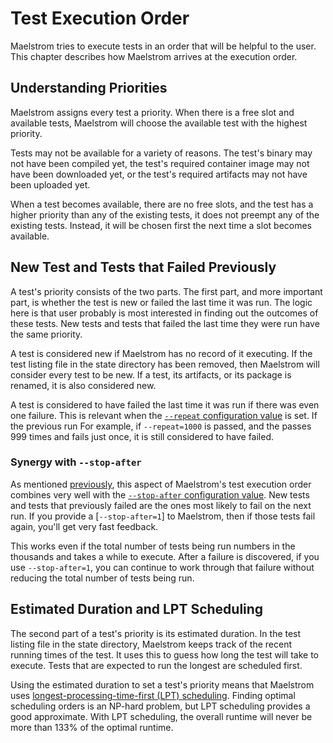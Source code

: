 # Test Execution Order

Maelstrom tries to execute tests in an order that will be helpful to the user.
This chapter describes how Maelstrom arrives at the execution order.

## Understanding Priorities

Maelstrom assigns every test a priority. When there is a free slot and
available tests, Maelstrom will choose the available test with the highest
priority.

Tests may not be available for a variety of reasons. The test's binary may not
have been compiled yet, the test's required container image may not have been
downloaded yet, or the test's required artifacts may not have been uploaded
yet.

When a test becomes available, there are no free slots, and the test has a
higher priority than any of the existing tests, it does not preempt any of the
existing tests. Instead, it will be chosen first the next time a slot becomes
available.

## New Test and Tests that Failed Previously

A test's priority consists of the two parts. The first part, and more important
part, is whether the test is new or failed the last time it was run. The logic
here is that user probably is most interested in finding out the outcomes of
these tests. New tests and tests that failed the last time they were run have
the same priority.

A test is considered new if Maelstrom has no record of it executing. If the
test listing file in the state directory has been removed, then Maelstrom will
consider every test to be new. If a test, its artifacts, or its package is
renamed, it is also considered new.

A test is considered to have failed the last time it was run if there was even
one failure. This is relevant when the [`--repeat` configuration
value](config.md#repeat) is set. If the previous run For example, if
`--repeat=1000` is passed, and the passes 999 times and fails just once, it is
still considered to have failed.

### Synergy with `--stop-after`

As mentioned [previously](stop-after.md), this aspect of Maelstrom's test
execution order combines very well with the [`--stop-after` configuration
value](config.md#stop-after). New tests and tests that previously failed are
the ones most likely to fail on the next run. If you provide a
[`--stop-after=1`] to Maelstrom, then if those tests fail again, you'll get
very fast feedback.

This works even if the total number of tests being run numbers in the thousands
and takes a while to execute. After a failure is discovered, if you use
`--stop-after=1`, you can continue to work through that failure without
reducing the total number of tests being run.

## Estimated Duration and LPT Scheduling

The second part of a test's priority is its estimated duration. In the test
listing file in the state directory, Maelstrom keeps track of the recent
running times of the test. It uses this to guess how long the test will take to
execute. Tests that are expected to run the longest are scheduled first.

Using the estimated duration to set a test's priority means that Maelstrom uses
[longest-processing-time-first (LPT)
scheduling](https://en.wikipedia.org/wiki/Longest-processing-time-first_scheduling).
Finding optimal scheduling orders is an NP-hard problem, but LPT scheduling
provides a good approximate. With LPT scheduling, the overall runtime will
never be more than 133% of the optimal runtime.
